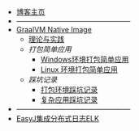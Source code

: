 * [博客主页](/)
* ————————————————
* [GraalVM Native Image](native-image/)
  * [理论与实践](native-image/theory-practice.md)
  * <i>打包简单应用</i>
    * [Windows环境打包简单应用](native-image/native-image-windows.md)
    * [ Linux 环境打包简单应用](native-image/native-image-linux.md)
  * <i>踩坑记录</i>
    * [打包环境踩坑记录](native-image/environment-treading-pit-log.md)
    * [复杂应用踩坑记录](native-image/treading-pit-log.md)
* ————————————————
* [EasyJ集成分布式日志ELK](easyj/easyj-integrate-elk.md)

